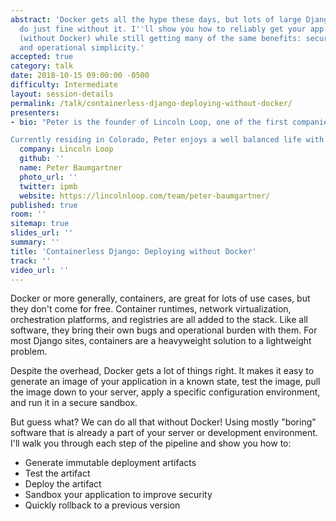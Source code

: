 ```yaml
---
abstract: 'Docker gets all the hype these days, but lots of large Django deployments
  do just fine without it. I''ll show you how to reliably get your app to production
  (without Docker) while still getting many of the same benefits: security, repeatability,
  and operational simplicity.'
accepted: true
category: talk
date: 2018-10-15 09:00:00 -0500
difficulty: Intermediate
layout: session-details
permalink: /talk/containerless-django-deploying-without-docker/
presenters:
- bio: "Peter is the founder of Lincoln Loop, one of the first companies to provide professional services for Django. He is constantly learning and is well-versed in many technical disciplines including devops, scaling, back-end, and front-end development. Peter is a frequent speaker at DjangoCon and has given talks at PyCon and SaltConf as well. In 2013 he co-authored the book High Performance Django, detailing the techniques used at Lincoln Loop to build high-traffic, scalable sites with Django. He has been interviewed about Lincoln Loop's remote work style by Wired and 37signals and been published on Forbes, FastCompany and TechRepublic among others.

Currently residing in Colorado, Peter enjoys a well balanced life with his wife and two children. Beyond technology, his passions include skiing and biking in the mountains near his home as well as the occasional surf trip south of the border."
  company: Lincoln Loop
  github: ''
  name: Peter Baumgartner
  photo_url: ''
  twitter: ipmb
  website: https://lincolnloop.com/team/peter-baumgartner/
published: true
room: ''
sitemap: true
slides_url: ''
summary: ''
title: 'Containerless Django: Deploying without Docker'
track: ''
video_url: ''
---
```


Docker or more generally, containers, are great for lots of use cases, but they don't come for free. Container runtimes, network virtualization, orchestration platforms, and registries are all added to the stack. Like all software, they bring their own bugs and operational burden with them. For most Django sites, containers are a heavyweight solution to a lightweight problem.

Despite the overhead, Docker gets a lot of things right. It makes it easy to generate an image of your application in a known state, test the image, pull the image down to your server, apply a specific configuration environment, and run it in a secure sandbox.

But guess what? We can do all that without Docker! Using mostly "boring" software that is already a part of your server or development environment. I'll walk you through each step of the pipeline and show you how to:

* Generate immutable deployment artifacts
* Test the artifact
* Deploy the artifact
* Sandbox your application to improve security
* Quickly rollback to a previous version
